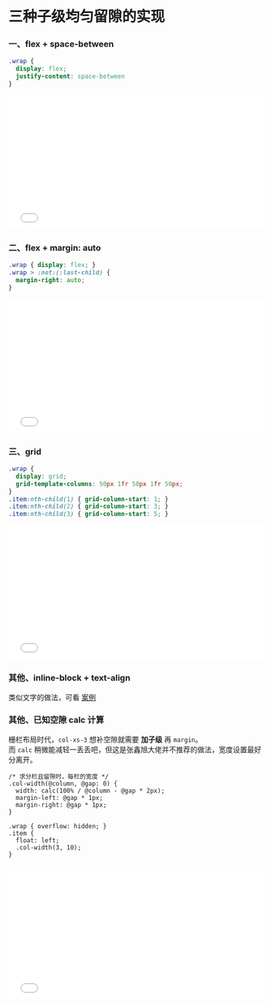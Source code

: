# 三种子级均匀留隙的实现

### 一、flex + space-between
```css
.wrap {
  display: flex;
  justify-content: space-between
}
```
<iframe height="265" style="width: 100%;" scrolling="no" title="子级留隙 flex + space-between" src="//codepen.io/foreverZ133/embed/KEMeNZ/?height=265&theme-id=dark&default-tab=result" frameborder="no" allowtransparency="true" allowfullscreen="true">
  See the Pen <a href='https://codepen.io/foreverZ133/pen/KEMeNZ/'>子级留隙 flex + space-between</a> by 张永恒
  (<a href='https://codepen.io/foreverZ133'>@foreverZ133</a>) on <a href='https://codepen.io'>CodePen</a>.
</iframe>

### 二、flex + margin: auto
```css
.wrap { display: flex; }
.wrap > :not:(:last-child) {
  margin-right: auto;
}
```
<iframe height="265" style="width: 100%;" scrolling="no" title="子级留隙 flex + margin: auto" src="//codepen.io/foreverZ133/embed/NJrzdg/?height=265&theme-id=dark&default-tab=result" frameborder="no" allowtransparency="true" allowfullscreen="true">
  See the Pen <a href='https://codepen.io/foreverZ133/pen/NJrzdg/'>子级留隙 flex + margin: auto</a> by 张永恒
  (<a href='https://codepen.io/foreverZ133'>@foreverZ133</a>) on <a href='https://codepen.io'>CodePen</a>.
</iframe>

### 三、grid
```css
.wrap {
  display: grid;
  grid-template-columns: 50px 1fr 50px 1fr 50px;
}
.item:nth-child(1) { grid-column-start: 1; }
.item:nth-child(2) { grid-column-start: 3; }
.item:nth-child(3) { grid-column-start: 5; }
```
<iframe height="265" style="width: 100%;" scrolling="no" title="子级留隙 grid" src="//codepen.io/foreverZ133/embed/XGKYeo/?height=265&theme-id=dark&default-tab=result" frameborder="no" allowtransparency="true" allowfullscreen="true">
  See the Pen <a href='https://codepen.io/foreverZ133/pen/XGKYeo/'>子级留隙 grid</a> by 张永恒
  (<a href='https://codepen.io/foreverZ133'>@foreverZ133</a>) on <a href='https://codepen.io'>CodePen</a>.
</iframe>

### 其他、inline-block + text-align

类似文字的做法，可看 [案例](./pages/text-align-justify)

### 其他、已知空隙 calc 计算
栅栏布局时代，`col-xs-3` 想补空隙就需要 **加子级** 再 `margin`。  
而 `calc` 稍微能减轻一丢丢吧，但这是张鑫旭大佬并不推荐的做法，宽度设置最好分离开。
```less
/* 求分栏且留隙时，每栏的宽度 */
.col-width(@column, @gap: 0) {
  width: calc(100% / @column - @gap * 2px);
  margin-left: @gap * 1px;
  margin-right: @gap * 1px;
}

.wrap { overflow: hidden; }
.item {
  float: left;
  .col-width(3, 10);
}
```
<iframe height="265" style="width: 100%;" scrolling="no" title="子级留隙 calc 计算" src="//codepen.io/foreverZ133/embed/moEKdy/?height=265&theme-id=dark&default-tab=result" frameborder="no" allowtransparency="true" allowfullscreen="true">
  See the Pen <a href='https://codepen.io/foreverZ133/pen/moEKdy/'>子级留隙 calc 计算</a> by 张永恒
  (<a href='https://codepen.io/foreverZ133'>@foreverZ133</a>) on <a href='https://codepen.io'>CodePen</a>.
</iframe>